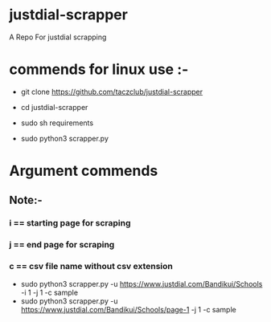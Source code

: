 # justdial-scrapper
A Repo For justdial scrapping

# commends for linux use :-

- git clone https://github.com/taczclub/justdial-scrapper 

- cd justdial-scrapper

- sudo sh requirements

- sudo python3 scrapper.py


# Argument commends

## Note:- 

### i == starting page for scraping
### j == end page for scraping
### c == csv file name without csv extension
- sudo python3 scrapper.py -u https://www.justdial.com/Bandikui/Schools -i 1 -j 1 -c sample
- sudo python3 scrapper.py -u https://www.justdial.com/Bandikui/Schools/page-1 -j 1 -c sample
